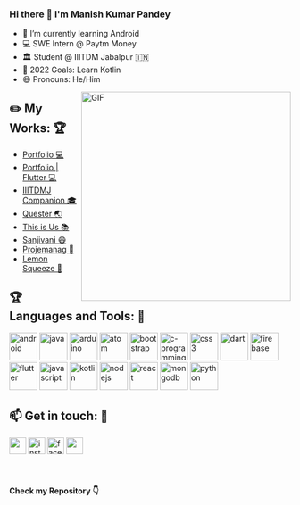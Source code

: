 ### Hi there 👋 I'm Manish Kumar Pandey
- 🌱 I’m currently learning Android
- 💻 SWE Intern @ Paytm Money
- 🏛️ Student @ IIITDM Jabalpur :india:
- 🥅 2022 Goals: Learn Kotlin
- 😄 Pronouns: He/Him


<img align="right" width="375" alt="GIF" src="https://miro.medium.com/max/1360/1*IRGHmiGsa16stedQvIaZfw.gif" />

## :pencil2: My Works: :trophy:  
- [Portfolio 💻](https://manishp.codes/)
- [Portfolio | Flutter 💻](https://github.com/manishpandeyvp/portfolio-flutter)
- [IIITDMJ Companion 🎓](https://github.com/Fuzzy-Spork/iiitdmj-companion)
- [Quester 🌏](https://github.com/manishpandeyvp/Quester)
- [This is Us 📚](https://github.com/manishpandeyvp/this-is-us-Flutter-1)
- [Sanjivani 😷](https://github.com/Fuzzy-Spork/Sanjivani)
- [Projemanag :memo:](https://github.com/manishpandeyvp/Projemanag)
- [Lemon Squeeze 🍋](https://github.com/manishpandeyvp/lemon-squeeze)

 ## :trophy: Languages and Tools: :robot:
<img src="https://logo.letskhabar.com/img/?tool=android" alt="android" width="50px"> <img src="https://logo.letskhabar.com/img/?tool=java" alt="java" width="50px"> <img src="https://logo.letskhabar.com/img/?tool=arduino" alt="arduino" width="50px"> <img src="https://logo.letskhabar.com/img/?tool=atom" alt="atom" width="50px"> <img src="https://logo.letskhabar.com/img/?tool=bootstrap" alt="bootstrap" width="50px"> <img src="https://logo.letskhabar.com/img/?tool=c-programming" alt="c-programming" width="50px"> <img src="https://logo.letskhabar.com/img/?tool=css3" alt="css3" width="50px"> <img src="https://logo.letskhabar.com/img/?tool=dart" alt="dart" width="50px"> <img src="https://logo.letskhabar.com/img/?tool=firebase" alt="firebase" width="50px"> <img src="https://logo.letskhabar.com/img/?tool=flutter" alt="flutter" width="50px"> <img src="https://logo.letskhabar.com/img/?tool=javascript" alt="javascript" width="50px"> <img src="https://logo.letskhabar.com/img/?tool=kotlin" alt="kotlin" width="50px"> <img src="https://logo.letskhabar.com/img/?tool=nodejs" alt="nodejs" width="50px"> <img src="https://logo.letskhabar.com/img/?tool=react" alt="react" width="50px"> <img src="https://logo.letskhabar.com/img/?tool=mongodb" alt="mongodb" width="50px"> <img src="https://logo.letskhabar.com/img/?tool=python" alt="python" width="50px">

## :mailbox: Get in touch: 💬
[<img src="https://logo.letskhabar.com/img?tool=linkedin" width="30px">](https://www.linkedin.com/in/manishpandeyvp/)
[<img src="https://logo.letskhabar.com/img/?tool=instagram" alt="instagram" width="30px">](https://www.instagram.com/_.wubba_lubba_dub_dub/)
[<img src="https://logo.letskhabar.com/img/?tool=facebook0" alt="facebook0" width="30px">](https://www.facebook.com/manishpandeyvp/)
[<img src="https://logo.letskhabar.com/img?tool=mail" width="30px">](mailto:2018140@iiitdmj.ac.in)
<br>
<br>
<br>
#### Check my Repository 👇
<!--
**manishpandeyvp/manishpandeyvp** is a ✨ _special_ ✨ repository because its `README.md` (this file) appears on your GitHub profile.

Here are some ideas to get you started:

- 🔭 I’m currently working on ...
- 🌱 I’m currently learning ...
- 👯 I’m looking to collaborate on ...
- 🤔 I’m looking for help with ...
- 💬 Ask me about ...
- 📫 How to reach me: ...
- 😄 Pronouns: ...
- ⚡ Fun fact: ...
-->
